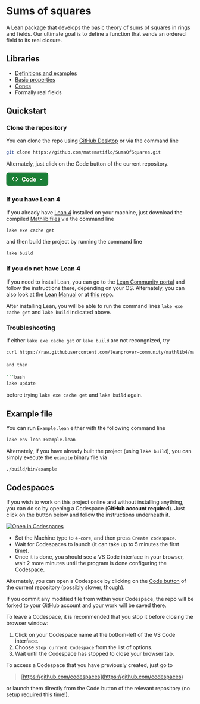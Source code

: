 # Sums of squares

A Lean package that develops the basic theory of sums of squares in rings and fields. Our ultimate goal is to define a function that sends an ordered field to its real closure.

## Libraries

- [Definitions and examples](SumSq/Defs.md)
- [Basic properties](SumSq/Ppties.md)
- [Cones](SumSq/Cones.md)
- Formally real fields

## Quickstart

### Clone the repository

You can clone the repo using [GitHub Desktop](https://docs.github.com/en/desktop/installing-and-authenticating-to-github-desktop/installing-github-desktop) or via the command line

```bash
git clone https://github.com/matematiflo/SumsOfSquares.git
```

Alternately, just click on the Code button of the current repository.

[![Code Button](img/Code_small.png)](https://github.com/matematiflo/SumsOfSquares)

### If you have Lean 4

If you already have [Lean 4](https://lean-lang.org) installed on your machine, just download the compiled [Mathlib files](https://github.com/leanprover-community/mathlib4) via the command line

```bash
lake exe cache get
```

and then build the project by running the command line

```bash
lake build
```

### If you do not have Lean 4

If you need to install Lean, you can go to the [Lean Community portal](https://leanprover-community.github.io/get_started.html) and follow the instructions there, depending on your OS. Alternately, you can also look at the [Lean Manual](https://lean-lang.org/lean4/doc/quickstart.html) or at [this repo](https://github.com/matematiflo/LeanPackage).

After installing Lean, you will be able to run the command lines `lake exe cache get` and `lake build` indicated above.

### Troubleshooting

If either `lake exe cache get` or `lake build` are not recongnized, try

```bash
curl https://raw.githubusercontent.com/leanprover-community/mathlib4/master/lean-toolchain -o lean-toolchain```

and then

```bash
lake update
```

before trying `lake exe cache get` and `lake build` again.

## Example file

You can run `Example.lean` either with the following command line

```bash
lake env lean Example.lean
```

Alternately, if you have already built the project (using `lake build`), you can simply execute the `example` binary file via

```bash
./build/bin/example
```

## Codespaces

If you wish to work on this project online and without installing anything, you can do so by opening a Codespace (**GitHub account required**). Just click on the button below and follow the instructions underneath it.

[![Open in Codespaces](https://github.com/codespaces/badge.svg)](https://codespaces.new/matematiflo/SumOfSquares)

- Set the Machine type to `4-core`, and then press `Create codespace`.
- Wait for Codespaces to launch (it can take up to 5 minutes the first time).
- Once it is done, you should see a VS Code interface in your browser, wait 2 more minutes until the program is done configuring the Codespace.
  
Alternately, you can open a Codespace by clicking on the [Code button](https://github.com/matematiflo/LeanPackage) of the current repository (possibly slower, though).

If you commit any modified file from within your Codespace, the repo will be forked to your GitHub account and your work will be saved there.

To leave a Codespace, it is recommended that you stop it before closing the browser window:

1. Click on your Codespace name at the bottom-left of the VS Code interface.
2. Choose `Stop current Codespace` from the list of options.
3. Wait until the Codespace has stopped to close your browser tab.

To access a Codespace that you have previously created, just go to

> [https://github.com/codespaces](https://github.com/codespaces)

or launch them directly from the Code button of the relevant repository (no setup required this time!).
